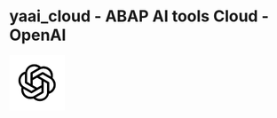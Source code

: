 # yaai_cloud - ABAP AI tools Cloud - OpenAI

<p>
  <img src="../images/OpenAI-black-monoblossom.png" alt="OpenAI Logo" width="100px">
</p>